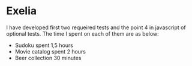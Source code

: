 # Exelia

I have developed first two requeired tests and the point 4 in javascript of optional tests.
The time I spent on each of them are as below:
  - Sudoku spent 1,5 hours
  - Movie catalog spent 2 hours
  - Beer collection 30 minutes
